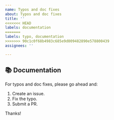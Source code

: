 ```yaml
---
name: Typos and doc fixes
about: Typos and doc fixes
title: ''
<<<<<<< HEAD
labels: documentation
=======
labels: typo, documentation
>>>>>>> 90c1c0f68b4983c685e9d009482890e578800439
assignees: ''

---
```


## 📚 Documentation

For typos and doc fixes, please go ahead and:

1. Create an issue.
2. Fix the typo.   
3. Submit a PR.

Thanks!
